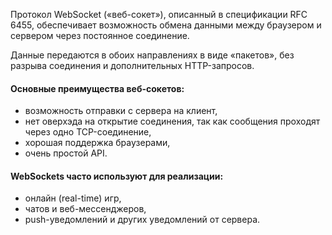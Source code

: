 Протокол WebSocket («веб-сокет»), описанный в спецификации RFC 6455, обеспечивает возможность обмена данными между браузером и сервером через постоянное соединение.

Данные передаются в обоих направлениях в виде «пакетов», без разрыва соединения и дополнительных HTTP-запросов.

#### Основные преимущества веб-сокетов:

- возможность отправки с сервера на клиент,
- нет оверхэда на открытие соединения, так как сообщения проходят через одно TCP-соединение,
- хорошая поддержка браузерами,
- очень простой API.

#### WebSockets часто используют для реализации:

- онлайн (real-time) игр,
- чатов и веб-мессенджеров,
- push-уведомлений и других уведомлений от сервера.